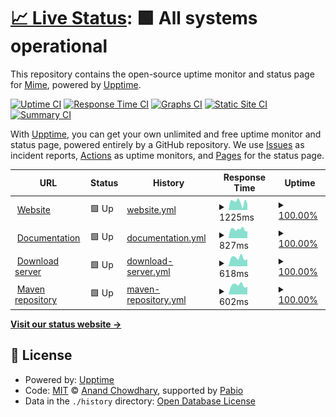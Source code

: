 # [📈 Live Status](https://status.mimedev.fr): <!--live status--> **🟩 All systems operational**

This repository contains the open-source uptime monitor and status page for [Mime](https://www.mimedev.fr), powered by [Upptime](https://github.com/upptime/upptime).

[![Uptime CI](https://github.com/Mimexe/status/workflows/Uptime%20CI/badge.svg)](https://github.com/Mimexe/status/actions?query=workflow%3A%22Uptime+CI%22)
[![Response Time CI](https://github.com/Mimexe/status/workflows/Response%20Time%20CI/badge.svg)](https://github.com/Mimexe/status/actions?query=workflow%3A%22Response+Time+CI%22)
[![Graphs CI](https://github.com/Mimexe/status/workflows/Graphs%20CI/badge.svg)](https://github.com/Mimexe/status/actions?query=workflow%3A%22Graphs+CI%22)
[![Static Site CI](https://github.com/Mimexe/status/workflows/Static%20Site%20CI/badge.svg)](https://github.com/Mimexe/status/actions?query=workflow%3A%22Static+Site+CI%22)
[![Summary CI](https://github.com/Mimexe/status/workflows/Summary%20CI/badge.svg)](https://github.com/Mimexe/status/actions?query=workflow%3A%22Summary+CI%22)

With [Upptime](https://upptime.js.org), you can get your own unlimited and free uptime monitor and status page, powered entirely by a GitHub repository. We use [Issues](https://github.com/Mimexe/status/issues) as incident reports, [Actions](https://github.com/Mimexe/status/actions) as uptime monitors, and [Pages](https://status.mimedev.fr) for the status page.

<!--start: status pages-->
<!-- This summary is generated by Upptime (https://github.com/upptime/upptime) -->
<!-- Do not edit this manually, your changes will be overwritten -->
<!-- prettier-ignore -->
| URL | Status | History | Response Time | Uptime |
| --- | ------ | ------- | ------------- | ------ |
| <img alt="" src="https://icons.duckduckgo.com/ip3/mimedev.fr.ico" height="13"> [Website](https://mimedev.fr) | 🟩 Up | [website.yml](https://github.com/Mimexe/status/commits/HEAD/history/website.yml) | <details><summary><img alt="Response time graph" src="./graphs/website/response-time-week.png" height="20"> 1225ms</summary><br><a href="https://status.mimedev.fr/history/website"><img alt="Response time 1225" src="https://img.shields.io/endpoint?url=https%3A%2F%2Fraw.githubusercontent.com%2FMimexe%2Fstatus%2FHEAD%2Fapi%2Fwebsite%2Fresponse-time.json"></a><br><a href="https://status.mimedev.fr/history/website"><img alt="24-hour response time 1868" src="https://img.shields.io/endpoint?url=https%3A%2F%2Fraw.githubusercontent.com%2FMimexe%2Fstatus%2FHEAD%2Fapi%2Fwebsite%2Fresponse-time-day.json"></a><br><a href="https://status.mimedev.fr/history/website"><img alt="7-day response time 1225" src="https://img.shields.io/endpoint?url=https%3A%2F%2Fraw.githubusercontent.com%2FMimexe%2Fstatus%2FHEAD%2Fapi%2Fwebsite%2Fresponse-time-week.json"></a><br><a href="https://status.mimedev.fr/history/website"><img alt="30-day response time 1225" src="https://img.shields.io/endpoint?url=https%3A%2F%2Fraw.githubusercontent.com%2FMimexe%2Fstatus%2FHEAD%2Fapi%2Fwebsite%2Fresponse-time-month.json"></a><br><a href="https://status.mimedev.fr/history/website"><img alt="1-year response time 1225" src="https://img.shields.io/endpoint?url=https%3A%2F%2Fraw.githubusercontent.com%2FMimexe%2Fstatus%2FHEAD%2Fapi%2Fwebsite%2Fresponse-time-year.json"></a></details> | <details><summary><a href="https://status.mimedev.fr/history/website">100.00%</a></summary><a href="https://status.mimedev.fr/history/website"><img alt="All-time uptime 100.00%" src="https://img.shields.io/endpoint?url=https%3A%2F%2Fraw.githubusercontent.com%2FMimexe%2Fstatus%2FHEAD%2Fapi%2Fwebsite%2Fuptime.json"></a><br><a href="https://status.mimedev.fr/history/website"><img alt="24-hour uptime 100.00%" src="https://img.shields.io/endpoint?url=https%3A%2F%2Fraw.githubusercontent.com%2FMimexe%2Fstatus%2FHEAD%2Fapi%2Fwebsite%2Fuptime-day.json"></a><br><a href="https://status.mimedev.fr/history/website"><img alt="7-day uptime 100.00%" src="https://img.shields.io/endpoint?url=https%3A%2F%2Fraw.githubusercontent.com%2FMimexe%2Fstatus%2FHEAD%2Fapi%2Fwebsite%2Fuptime-week.json"></a><br><a href="https://status.mimedev.fr/history/website"><img alt="30-day uptime 100.00%" src="https://img.shields.io/endpoint?url=https%3A%2F%2Fraw.githubusercontent.com%2FMimexe%2Fstatus%2FHEAD%2Fapi%2Fwebsite%2Fuptime-month.json"></a><br><a href="https://status.mimedev.fr/history/website"><img alt="1-year uptime 100.00%" src="https://img.shields.io/endpoint?url=https%3A%2F%2Fraw.githubusercontent.com%2FMimexe%2Fstatus%2FHEAD%2Fapi%2Fwebsite%2Fuptime-year.json"></a></details>
| <img alt="" src="https://icons.duckduckgo.com/ip3/docs.mimedev.fr.ico" height="13"> [Documentation](https://docs.mimedev.fr) | 🟩 Up | [documentation.yml](https://github.com/Mimexe/status/commits/HEAD/history/documentation.yml) | <details><summary><img alt="Response time graph" src="./graphs/documentation/response-time-week.png" height="20"> 827ms</summary><br><a href="https://status.mimedev.fr/history/documentation"><img alt="Response time 721" src="https://img.shields.io/endpoint?url=https%3A%2F%2Fraw.githubusercontent.com%2FMimexe%2Fstatus%2FHEAD%2Fapi%2Fdocumentation%2Fresponse-time.json"></a><br><a href="https://status.mimedev.fr/history/documentation"><img alt="24-hour response time 886" src="https://img.shields.io/endpoint?url=https%3A%2F%2Fraw.githubusercontent.com%2FMimexe%2Fstatus%2FHEAD%2Fapi%2Fdocumentation%2Fresponse-time-day.json"></a><br><a href="https://status.mimedev.fr/history/documentation"><img alt="7-day response time 827" src="https://img.shields.io/endpoint?url=https%3A%2F%2Fraw.githubusercontent.com%2FMimexe%2Fstatus%2FHEAD%2Fapi%2Fdocumentation%2Fresponse-time-week.json"></a><br><a href="https://status.mimedev.fr/history/documentation"><img alt="30-day response time 742" src="https://img.shields.io/endpoint?url=https%3A%2F%2Fraw.githubusercontent.com%2FMimexe%2Fstatus%2FHEAD%2Fapi%2Fdocumentation%2Fresponse-time-month.json"></a><br><a href="https://status.mimedev.fr/history/documentation"><img alt="1-year response time 721" src="https://img.shields.io/endpoint?url=https%3A%2F%2Fraw.githubusercontent.com%2FMimexe%2Fstatus%2FHEAD%2Fapi%2Fdocumentation%2Fresponse-time-year.json"></a></details> | <details><summary><a href="https://status.mimedev.fr/history/documentation">100.00%</a></summary><a href="https://status.mimedev.fr/history/documentation"><img alt="All-time uptime 99.52%" src="https://img.shields.io/endpoint?url=https%3A%2F%2Fraw.githubusercontent.com%2FMimexe%2Fstatus%2FHEAD%2Fapi%2Fdocumentation%2Fuptime.json"></a><br><a href="https://status.mimedev.fr/history/documentation"><img alt="24-hour uptime 100.00%" src="https://img.shields.io/endpoint?url=https%3A%2F%2Fraw.githubusercontent.com%2FMimexe%2Fstatus%2FHEAD%2Fapi%2Fdocumentation%2Fuptime-day.json"></a><br><a href="https://status.mimedev.fr/history/documentation"><img alt="7-day uptime 100.00%" src="https://img.shields.io/endpoint?url=https%3A%2F%2Fraw.githubusercontent.com%2FMimexe%2Fstatus%2FHEAD%2Fapi%2Fdocumentation%2Fuptime-week.json"></a><br><a href="https://status.mimedev.fr/history/documentation"><img alt="30-day uptime 99.11%" src="https://img.shields.io/endpoint?url=https%3A%2F%2Fraw.githubusercontent.com%2FMimexe%2Fstatus%2FHEAD%2Fapi%2Fdocumentation%2Fuptime-month.json"></a><br><a href="https://status.mimedev.fr/history/documentation"><img alt="1-year uptime 99.52%" src="https://img.shields.io/endpoint?url=https%3A%2F%2Fraw.githubusercontent.com%2FMimexe%2Fstatus%2FHEAD%2Fapi%2Fdocumentation%2Fuptime-year.json"></a></details>
| <img alt="" src="https://icons.duckduckgo.com/ip3/dl.mimedev.fr.ico" height="13"> [Download server](https://dl.mimedev.fr) | 🟩 Up | [download-server.yml](https://github.com/Mimexe/status/commits/HEAD/history/download-server.yml) | <details><summary><img alt="Response time graph" src="./graphs/download-server/response-time-week.png" height="20"> 618ms</summary><br><a href="https://status.mimedev.fr/history/download-server"><img alt="Response time 618" src="https://img.shields.io/endpoint?url=https%3A%2F%2Fraw.githubusercontent.com%2FMimexe%2Fstatus%2FHEAD%2Fapi%2Fdownload-server%2Fresponse-time.json"></a><br><a href="https://status.mimedev.fr/history/download-server"><img alt="24-hour response time 719" src="https://img.shields.io/endpoint?url=https%3A%2F%2Fraw.githubusercontent.com%2FMimexe%2Fstatus%2FHEAD%2Fapi%2Fdownload-server%2Fresponse-time-day.json"></a><br><a href="https://status.mimedev.fr/history/download-server"><img alt="7-day response time 618" src="https://img.shields.io/endpoint?url=https%3A%2F%2Fraw.githubusercontent.com%2FMimexe%2Fstatus%2FHEAD%2Fapi%2Fdownload-server%2Fresponse-time-week.json"></a><br><a href="https://status.mimedev.fr/history/download-server"><img alt="30-day response time 618" src="https://img.shields.io/endpoint?url=https%3A%2F%2Fraw.githubusercontent.com%2FMimexe%2Fstatus%2FHEAD%2Fapi%2Fdownload-server%2Fresponse-time-month.json"></a><br><a href="https://status.mimedev.fr/history/download-server"><img alt="1-year response time 618" src="https://img.shields.io/endpoint?url=https%3A%2F%2Fraw.githubusercontent.com%2FMimexe%2Fstatus%2FHEAD%2Fapi%2Fdownload-server%2Fresponse-time-year.json"></a></details> | <details><summary><a href="https://status.mimedev.fr/history/download-server">100.00%</a></summary><a href="https://status.mimedev.fr/history/download-server"><img alt="All-time uptime 100.00%" src="https://img.shields.io/endpoint?url=https%3A%2F%2Fraw.githubusercontent.com%2FMimexe%2Fstatus%2FHEAD%2Fapi%2Fdownload-server%2Fuptime.json"></a><br><a href="https://status.mimedev.fr/history/download-server"><img alt="24-hour uptime 100.00%" src="https://img.shields.io/endpoint?url=https%3A%2F%2Fraw.githubusercontent.com%2FMimexe%2Fstatus%2FHEAD%2Fapi%2Fdownload-server%2Fuptime-day.json"></a><br><a href="https://status.mimedev.fr/history/download-server"><img alt="7-day uptime 100.00%" src="https://img.shields.io/endpoint?url=https%3A%2F%2Fraw.githubusercontent.com%2FMimexe%2Fstatus%2FHEAD%2Fapi%2Fdownload-server%2Fuptime-week.json"></a><br><a href="https://status.mimedev.fr/history/download-server"><img alt="30-day uptime 100.00%" src="https://img.shields.io/endpoint?url=https%3A%2F%2Fraw.githubusercontent.com%2FMimexe%2Fstatus%2FHEAD%2Fapi%2Fdownload-server%2Fuptime-month.json"></a><br><a href="https://status.mimedev.fr/history/download-server"><img alt="1-year uptime 100.00%" src="https://img.shields.io/endpoint?url=https%3A%2F%2Fraw.githubusercontent.com%2FMimexe%2Fstatus%2FHEAD%2Fapi%2Fdownload-server%2Fuptime-year.json"></a></details>
| <img alt="" src="https://icons.duckduckgo.com/ip3/repo.mimedev.fr.ico" height="13"> [Maven repository](https://repo.mimedev.fr) | 🟩 Up | [maven-repository.yml](https://github.com/Mimexe/status/commits/HEAD/history/maven-repository.yml) | <details><summary><img alt="Response time graph" src="./graphs/maven-repository/response-time-week.png" height="20"> 602ms</summary><br><a href="https://status.mimedev.fr/history/maven-repository"><img alt="Response time 602" src="https://img.shields.io/endpoint?url=https%3A%2F%2Fraw.githubusercontent.com%2FMimexe%2Fstatus%2FHEAD%2Fapi%2Fmaven-repository%2Fresponse-time.json"></a><br><a href="https://status.mimedev.fr/history/maven-repository"><img alt="24-hour response time 708" src="https://img.shields.io/endpoint?url=https%3A%2F%2Fraw.githubusercontent.com%2FMimexe%2Fstatus%2FHEAD%2Fapi%2Fmaven-repository%2Fresponse-time-day.json"></a><br><a href="https://status.mimedev.fr/history/maven-repository"><img alt="7-day response time 602" src="https://img.shields.io/endpoint?url=https%3A%2F%2Fraw.githubusercontent.com%2FMimexe%2Fstatus%2FHEAD%2Fapi%2Fmaven-repository%2Fresponse-time-week.json"></a><br><a href="https://status.mimedev.fr/history/maven-repository"><img alt="30-day response time 602" src="https://img.shields.io/endpoint?url=https%3A%2F%2Fraw.githubusercontent.com%2FMimexe%2Fstatus%2FHEAD%2Fapi%2Fmaven-repository%2Fresponse-time-month.json"></a><br><a href="https://status.mimedev.fr/history/maven-repository"><img alt="1-year response time 602" src="https://img.shields.io/endpoint?url=https%3A%2F%2Fraw.githubusercontent.com%2FMimexe%2Fstatus%2FHEAD%2Fapi%2Fmaven-repository%2Fresponse-time-year.json"></a></details> | <details><summary><a href="https://status.mimedev.fr/history/maven-repository">100.00%</a></summary><a href="https://status.mimedev.fr/history/maven-repository"><img alt="All-time uptime 100.00%" src="https://img.shields.io/endpoint?url=https%3A%2F%2Fraw.githubusercontent.com%2FMimexe%2Fstatus%2FHEAD%2Fapi%2Fmaven-repository%2Fuptime.json"></a><br><a href="https://status.mimedev.fr/history/maven-repository"><img alt="24-hour uptime 100.00%" src="https://img.shields.io/endpoint?url=https%3A%2F%2Fraw.githubusercontent.com%2FMimexe%2Fstatus%2FHEAD%2Fapi%2Fmaven-repository%2Fuptime-day.json"></a><br><a href="https://status.mimedev.fr/history/maven-repository"><img alt="7-day uptime 100.00%" src="https://img.shields.io/endpoint?url=https%3A%2F%2Fraw.githubusercontent.com%2FMimexe%2Fstatus%2FHEAD%2Fapi%2Fmaven-repository%2Fuptime-week.json"></a><br><a href="https://status.mimedev.fr/history/maven-repository"><img alt="30-day uptime 100.00%" src="https://img.shields.io/endpoint?url=https%3A%2F%2Fraw.githubusercontent.com%2FMimexe%2Fstatus%2FHEAD%2Fapi%2Fmaven-repository%2Fuptime-month.json"></a><br><a href="https://status.mimedev.fr/history/maven-repository"><img alt="1-year uptime 100.00%" src="https://img.shields.io/endpoint?url=https%3A%2F%2Fraw.githubusercontent.com%2FMimexe%2Fstatus%2FHEAD%2Fapi%2Fmaven-repository%2Fuptime-year.json"></a></details>

<!--end: status pages-->

[**Visit our status website →**](https://status.mimedev.fr)

## 📄 License

- Powered by: [Upptime](https://github.com/upptime/upptime)
- Code: [MIT](./LICENSE) © [Anand Chowdhary](https://anandchowdhary.com), supported by [Pabio](https://pabio.com)
- Data in the `./history` directory: [Open Database License](https://opendatacommons.org/licenses/odbl/1-0/)
